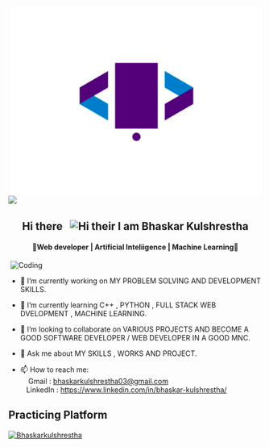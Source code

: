 <img align="right" alt="Coding" width="500" src="https://github.com/BhaskarKulshrestha/OIBGRIP/blob/main/Task2/images/coding_gif.gif">

![](https://komarev.com/ghpvc/?username=BhaskarKulshrestha&color=brightgreen&style=for-the-badge)
<div align="center">
<h2>Hi there  &nbsp; <img src="https://c.tenor.com/z2xJqhCpneIAAAAS/wave-hand.gif" alt="Hi their" width="50" height="60"> I am Bhaskar Kulshrestha </h2>
<!--  <br> -->
   <h4 align="center">🌟Web developer | Artificial Inteliigence | Machine Learning🌟</h4>
  
</div>


<img align="right" alt="Coding" width="500" src="https://camo.githubusercontent.com/40165a147c3dcea0fa1db780bb533fc5f98546ccfb9d5d05ddb2f429277f5348/68747470733a2f2f616e616c7974696373696e6469616d61672e636f6d2f77702d636f6e74656e742f75706c6f6164732f323031382f31322f646576656c6f7065722d6472696262626c652e676966">
<br>

- 🔭 I’m currently working on MY PROBLEM SOLVING AND DEVELOPMENT SKILLS.

- 🌱 I’m currently learning C++ , PYTHON , FULL STACK WEB DVELOPMENT , MACHINE LEARNING. 

- 👯 I’m looking to collaborate on VARIOUS PROJECTS AND BECOME A GOOD SOFTWARE DEVELOPER / WEB DEVELOPER IN A GOOD MNC.

- 💬 Ask me about MY SKILLS , WORKS AND PROJECT. 

- 📫 How to reach me: <br>
            &nbsp; &nbsp; Gmail : bhaskarkulshrestha03@gmail.com <br>
            &nbsp; &nbsp;LinkedIn : https://www.linkedin.com/in/bhaskar-kulshrestha/

## Practicing Platform
<a href="https://leetcode.com/Bhaskar_kulshrestha/" target="blank"><img align="center" src="https://img.shields.io/badge/LeetCode-000000?style=for-the-badge&logo=LeetCode&logoColor=d16c06" alt="Bhaskarkulshrestha" height="40" width="60" /></a>


